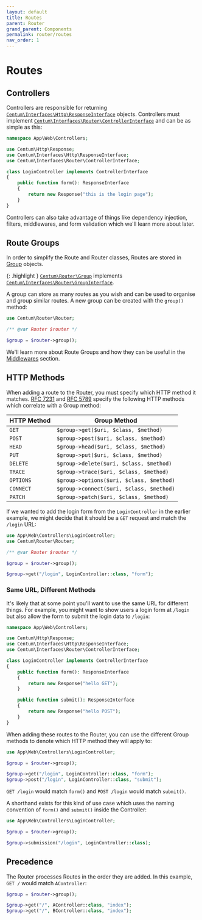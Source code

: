 ```yaml
---
layout: default
title: Routes
parent: Router
grand_parent: Components
permalink: router/routes
nav_order: 1
---
```




# Routes

## Controllers

Controllers are responsible for returning [`Centum\Interfaces\Http\ResponseInterface`](https://github.com/SidRoberts/centum/blob/development/src/Interfaces/Http/ResponseInterface.php) objects.
Controllers must implement [`Centum\Interfaces\Router\ControllerInterface`](https://github.com/SidRoberts/centum/blob/development/src/Interfaces/Router/ControllerInterface.php) and can be as simple as this:

```php
namespace App\Web\Controllers;

use Centum\Http\Response;
use Centum\Interfaces\Http\ResponseInterface;
use Centum\Interfaces\Router\ControllerInterface;

class LoginController implements ControllerInterface
{
    public function form(): ResponseInterface
    {
        return new Response("this is the login page");
    }
}
```

Controllers can also take advantage of things like dependency injection, filters, middlewares, and form validation which we'll learn more about later.



## Route Groups

In order to simplify the Route and Router classes, Routes are stored in [Group](https://github.com/SidRoberts/centum/blob/development/src/Router/Group.php) objects.

{: .highlight }
[`Centum\Router\Group`](https://github.com/SidRoberts/centum/blob/development/src/Router/Group.php) implements [`Centum\Interfaces\Router\GroupInterface`](https://github.com/SidRoberts/centum/blob/development/src/Interfaces/Router/GroupInterface.php).

A group can store as many routes as you wish and can be used to organise and group similar routes.
A new group can be created with the `group()` method:

```php
use Centum\Router\Router;

/** @var Router $router */

$group = $router->group();
```

We'll learn more about Route Groups and how they can be useful in the [Middlewares](middlewares.md) section.



## HTTP Methods

When adding a route to the Router, you must specify which HTTP method it matches.
[RFC 7231](https://tools.ietf.org/html/rfc7231#section-4) and [RFC 5789](https://tools.ietf.org/html/rfc5789#section-2) specify the following HTTP methods which correlate with a Group method:

| HTTP Method | Group Method                             |
| ----------- | ---------------------------------------- |
| `GET`       | `$group->get($uri, $class, $method)`     |
| `POST`      | `$group->post($uri, $class, $method)`    |
| `HEAD`      | `$group->head($uri, $class, $method)`    |
| `PUT`       | `$group->put($uri, $class, $method)`     |
| `DELETE`    | `$group->delete($uri, $class, $method)`  |
| `TRACE`     | `$group->trace($uri, $class, $method)`   |
| `OPTIONS`   | `$group->options($uri, $class, $method)` |
| `CONNECT`   | `$group->connect($uri, $class, $method)` |
| `PATCH`     | `$group->patch($uri, $class, $method)`   |

If we wanted to add the login form from the `LoginController` in the earlier example, we might decide that it should be a `GET` request and match the `/login` URL:

```php
use App\Web\Controllers\LoginController;
use Centum\Router\Router;

/** @var Router $router */

$group = $router->group();

$group->get("/login", LoginController::class, "form");
```



### Same URL, Different Methods

It's likely that at some point you'll want to use the same URL for different things.
For example, you might want to show users a login form at `/login` but also allow the form to submit the login data to `/login`:

```php
namespace App\Web\Controllers;

use Centum\Http\Response;
use Centum\Interfaces\Http\ResponseInterface;
use Centum\Interfaces\Router\ControllerInterface;

class LoginController implements ControllerInterface
{
    public function form(): ResponseInterface
    {
        return new Response("hello GET");
    }

    public function submit(): ResponseInterface
    {
        return new Response("hello POST");
    }
}
```

When adding these routes to the Router, you can use the different Group methods to denote which HTTP method they will apply to:

```php
use App\Web\Controllers\LoginController;

$group = $router->group();

$group->get("/login", LoginController::class, "form");
$group->post("/login", LoginController::class, "submit");
```

`GET /login` would match `form()` and `POST /login` would match `submit()`.

A shorthand exists for this kind of use case which uses the naming convention of `form()` and `submit()` inside the Controller:

```php
use App\Web\Controllers\LoginController;

$group = $router->group();

$group->submission("/login", LoginController::class);
```



## Precedence

The Router processes Routes in the order they are added.
In this example, `GET /` would match `AController`:

```php
$group = $router->group();

$group->get("/", AController::class, "index");
$group->get("/", BController::class, "index");
```
